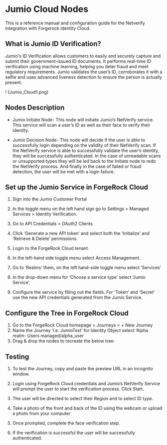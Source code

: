 # Jumio Cloud Nodes 
This is a reference manual and configuration guide for the Netverify integration with Forgerock Identity Cloud. 

## What is Jumio ID Verification?
Jumio's ID Verification allows customers to easily and securely capture and submit their government-issued ID documents. It performs real-time ID verification using machine learning, helping you deter fraud and meet regulatory requirements. 
Jumio validates the user’s ID, corroborates it with a selfie and uses advanced liveness detection to ensure the person is actually present. 

! (Jumio_Cloud1.png)

## Nodes Description 
- Jumio Initiate Node- This node will initiate Jumio’s NetVerify service. This service will scan a user’s ID as well as their face to verify their identity.
* Jumio Decision Node- This node will decide if the user is able to successfully login depending on the validity of their NetVerify scan. If the NetVerify service is able to successfully validate the user’s identity, they will be successfully authenticated. In the case of unreadable scans or unsupported types they will be led back to the Initiate node to redo the NetVerify process. And finally in the case of failed or fraud detection, the user will be met with a login failure. 

## Set up the Jumio Service in ForgeRock Cloud
1. Sign into the Jumio Customer Portal 

2. In the toggle menu on the left hand sign go to Settings > Managed Services > Identity Verification.
 
3. Go to API Credentials > OAuth2 Clients

4. Click ‘Generate a new API token’ and select both the ‘Initialize’ and ‘Retrieve & Delete’ permissions.

5. Login to the ForgeRock Cloud tenant. 
6. In the left-hand side toggle menu select Access Management.

7. Go to ‘Realms’ them, on the left hand-side toggle menu select ‘Services’
8. In the drop-down menu for ‘Choose a service type’ select ‘Jumio Service’.
9. Configure the service by filling out the fields. For ‘Token’ and ‘Secret’ use the new API credentials generated from the Jumio Service. 

## Configure the Tree in ForgeRock Cloud
1. Go to the ForgeRock Cloud homepage > Journeys > + New Journey
2. Name the Journey ‘i.e. JumioTest’ for Identity Object select ‘Alpha realm-    Users managed/alpha_user
3. Drag & drop the nodes to recreate the below tree:

## Testing
1. To test the Journey, copy and paste the preview URL in an incognito window. 
2. Login using ForgeRock Cloud credentials and Jumio’s NetVerify Service will prompt the user to start the verification process. Click Start.

3. The user will be directed to select their Region and to select ID type. 

4. Take a photo of the front and back of the ID using the webcam or upload a photo from your computer

5. Once prompted, complete the face verification step.
6. If the verification is successful the user will be successfully authenticated.
